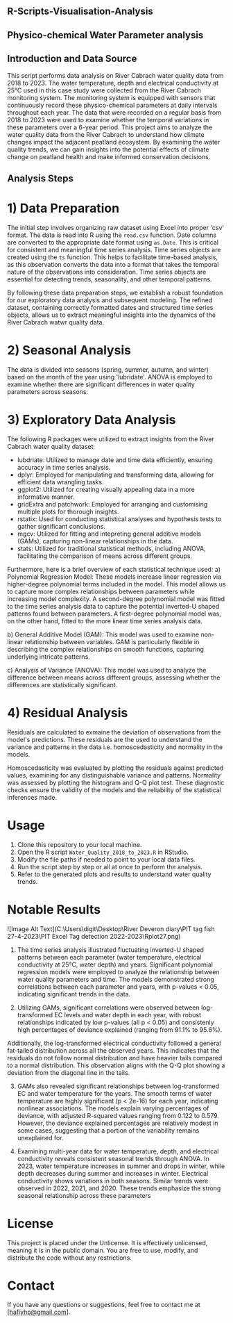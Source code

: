 ## R-Scripts-Visualisation-Analysis ##

## Physico-chemical Water Parameter analysis ##

## Introduction and Data Source ##

This script performs data analysis on River Cabrach water quality data from 2018 to 2023. 
The water temperature, depth and electrical conductivity at 25°C used in this case study were 
collected from the River Cabrach monitoring system. The monitoring system is equipped with
sensors that continuously record these physico-chemical parameters at daily intervals 
throughout each year. The data that were recorded on a regular basis from 2018 to 2023 were 
used to examine whether the temporal variations in these parameters over a 6-year period.
This project aims to analyze the water quality data from the River Cabrach to understand how 
climate changes impact the adjacent peatland ecosystem. 
By examining the water quality trends, we can gain insights into the potential effects of
climate change on peatland health and make informed conservation decisions.

## Analysis Steps ##

# 1) Data Preparation

The initial step involves organizing raw dataset using Excel into proper 'csv' format. 
The data is read into R using the `read.csv` function. 
Date columns are converted to the appropriate date format using `as.Date`. 
This is critical for consistent and meaningful time series analysis. 
Time series objects are created using the `ts` function.
This helps to facilitate time-based analysis, as this observation converts the data
into a format that takes the temporal nature of the observations into consideration.
Time series objects are essential for detecting trends, seasonality, and other temporal patterns.

By following these data preparation steps, we establish a robust foundation for
our exploratory data analysis and subsequent modeling.
The refined dataset, containing correctly formatted dates and structured time series
objects, allows us to extract meaningful insights into the dynamics of the River Cabrach watwr quality data.

# 2) Seasonal Analysis
The data is divided into seasons (spring, summer, autumn, and winter) based
on the month of the year using 'lubridate'. ANOVA is employed to examine whether there are
significant differences in water quality parameters across seasons.

# 3) Exploratory Data Analysis
The following R packages were utilized to extract insights from the River Cabrach
water quality dataset:

- lubdriate: Utilized to manage date and time data efficiently, ensuring accuracy in
  time series analysis.
- dplyr: Employed for manipulating and transforming data, allowing for efficient
  data wrangling tasks.
- ggplot2: Utilized for creating visually appealing data in a more informative manner.
- gridExtra and patchwork: Employed for arranging and customising multiple plots for
  thorough insights.
- rstatix: Used for conducting statistical analyses and hypothesis tests to gather
  significant conclusions. 
- mgcv: Utilized for fitting and intepreting general additive models (GAMs), capturing
  non-linear relationships in the data.
- stats: Utilized for traditional statistical methods, including ANOVA, facilitating the
  comparison of means across different groups.

Furthermore, here is a brief overview of each statistical technique used:
a) Polynomial Regression Model: These models increase linear regression via
higher-degree polynomial terms included in the model. This model allows us to capture
more complex relationships between parameters while increasing model complexity.
A second-degree polynomial model was fitted to the time series analysis data to capture
the potential inverted-U shaped patterns found between parameters.
A first-degree polynomial model was, on the other hand, fitted to the more linear
time series analysis data.

b) General Additive Model (GAM): This model was used to examine non-linear 
relationship between variables. GAM is particularly flexible in describing the
complex relationships on smooth functions, capturing underlying intricate patterns.

c) Analysis of Variance (ANOVA): This model was used to analyze the difference between means
across different groups, assessing whether the differences are statistically
significant.

# 4) Residual Analysis

Residuals are calculated to exmaine the deviation of observations from the model's
predictions. These residuals are the used to understand the variance and patterns
in the data i.e. homoscedasticity and normality in the models. 

Homoscedasticity was evaluated by plotting the residuals against predicted values,
examining for any distinguishable variance and patterns. Normality was assessed
by plotting the histogram and Q-Q plot test. These diagnostic checks ensure the
validity of the models and the reliability of the statistical inferences made.

# Usage

1. Clone this repository to your local machine.
2. Open the R script `Water_Quality_2018_to_2023.R` in RStudio.
3. Modify the file paths if needed to point to your local data files.
4. Run the script step by step or all at once to perform the analysis.
5. Refer to the generated plots and results to understand water quality trends.

# Notable Results

![Image Alt Text](C:\Users\digit\Desktop\River Deveron diary\PIT tag fish 27-4-2023\PIT Excel Tag detection 2022-2023\Rplot27.png)

1) The time series analysis illustrated fluctuating inverted-U shaped patterns
between each parameter (water temperature, electrical conductivity at 25°C, water
depth) and years. Significant polynomial regression models were employed to analyze
the relationship between water quality parameters and time. The models demonstrated
strong correlations between each parameter and years, with p-values < 0.05,
indicating significant trends in the data.

2) Utilizing GAMs, significant correlations were observed between log-transformed EC
levels and water depth in each year, with robust relationships indicated by low
p-values (all p < 0.05) and consistenly high percentages of deviance explained
(ranging from 91.1% to 95.6%).

Additionally, the log-transformed electrical conductivity followed a general 
fat-tailed distribution across all the observed years. This indicates that the 
residuals do not follow normal distribution and have heavier tails compared to a 
normal distribution. This observation aligns with the Q-Q plot showing a deviation
from the diagonal line in the tails.

3) GAMs also revealed significant relationships between log-transformed EC and
water temperature for the years. The smooth terms of water temperature are highly
significant (p < 2e-16) for each year, indicating nonlinear associations. The models
explain varying percentages of deviance, with adjusted R-squared values ranging
from 0.122 to 0.579. However, the deviance explained percentages are relatively
modest in some cases, suggesting that a portion of the variability remains
unexplained for.

4) Examining multi-year data for water temperature, depth, and electrical conductivity
reveals consistent seasonal trends through ANOVA. In 2023, water temperature increases
in summer and drops in winter, while depth decreases during summer and increases in
winter. Electrical conductivity shows variations in both seasons. Similar trends
were observed in 2022, 2021, and 2020. These trends emphasize the strong seasonal
relationship across these parameters

# License

This project is placed under the Unlicense. It is effectively unlicensed, meaning it
is in the public domain. You are free to use, modify, and distribute the code without 
any restrictions.

# Contact
If you have any questions or suggestions, feel free to contact me at [hafiyhp@gmail.com].


